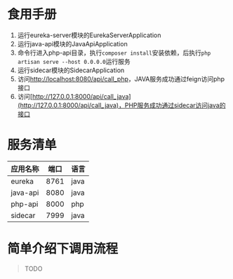 # 食用手册
1. 运行eureka-server模块的EurekaServerApplication
2. 运行java-api模块的JavaApiApplication
3. 命令行进入php-api目录，执行`composer install`安装依赖，后执行`php artisan serve --host 0.0.0.0`运行服务
4. 运行sidecar模块的SidecarApplication
5. 访问[http://localhost:8080/api/call_php](http://localhost:8080/api/call_php)，JAVA服务成功通过feign访问php接口
6. 访问[http://127.0.0.1:8000/api/call_java](http://127.0.0.1:8000/api/call_java)，PHP服务成功通过sidecar访问java的接口

# 服务清单

| 应用名称 | 端口 | 语言 |
|----| ---- | ---- |
| eureka | 8761 | java |
| java-api | 8080 | java |
| php-api | 8000 | php |
| sidecar | 7999 | java |

# 简单介绍下调用流程
> TODO